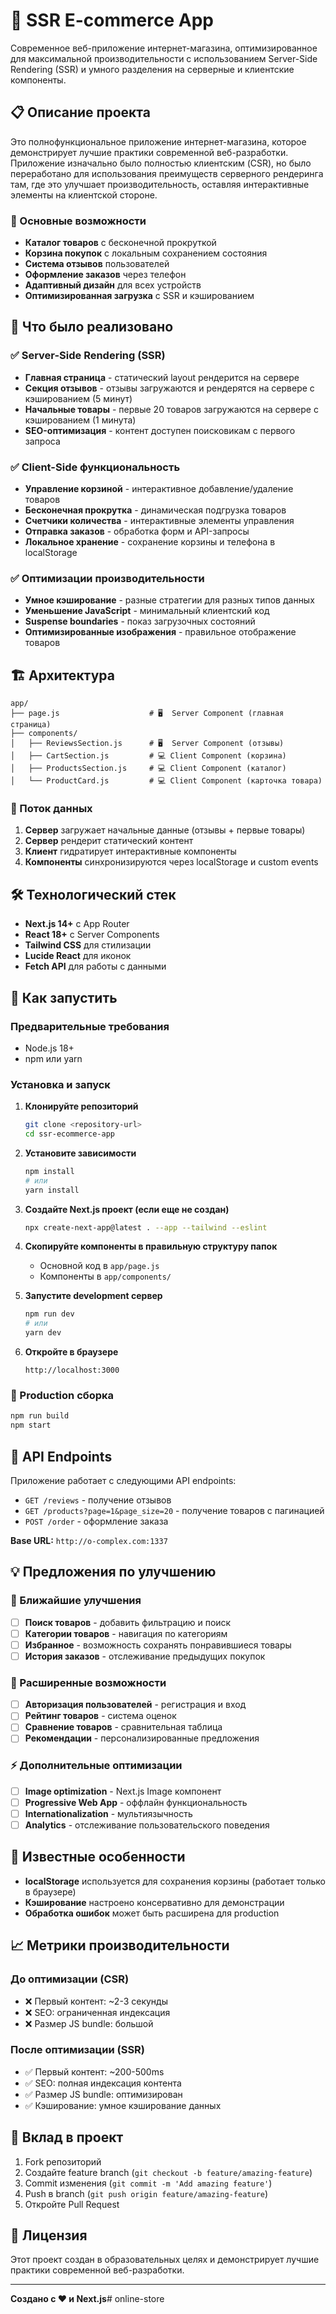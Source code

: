 # 🛒 SSR E-commerce App

Современное веб-приложение интернет-магазина, оптимизированное для максимальной производительности с использованием Server-Side Rendering (SSR) и умного разделения на серверные и клиентские компоненты.

## 📋 Описание проекта

Это полнофункциональное приложение интернет-магазина, которое демонстрирует лучшие практики современной веб-разработки. Приложение изначально было полностью клиентским (CSR), но было переработано для использования преимуществ серверного рендеринга там, где это улучшает производительность, оставляя интерактивные элементы на клиентской стороне.

### 🎯 Основные возможности

- **Каталог товаров** с бесконечной прокруткой
- **Корзина покупок** с локальным сохранением состояния
- **Система отзывов** пользователей
- **Оформление заказов** через телефон
- **Адаптивный дизайн** для всех устройств
- **Оптимизированная загрузка** с SSR и кэшированием

## 🚀 Что было реализовано

### ✅ Server-Side Rendering (SSR)
- **Главная страница** - статический layout рендерится на сервере
- **Секция отзывов** - отзывы загружаются и рендерятся на сервере с кэшированием (5 минут)
- **Начальные товары** - первые 20 товаров загружаются на сервере с кэшированием (1 минута)
- **SEO-оптимизация** - контент доступен поисковикам с первого запроса

### ✅ Client-Side функциональность
- **Управление корзиной** - интерактивное добавление/удаление товаров
- **Бесконечная прокрутка** - динамическая подгрузка товаров
- **Счетчики количества** - интерактивные элементы управления
- **Отправка заказов** - обработка форм и API-запросы
- **Локальное хранение** - сохранение корзины и телефона в localStorage

### ✅ Оптимизации производительности
- **Умное кэширование** - разные стратегии для разных типов данных
- **Уменьшение JavaScript** - минимальный клиентский код
- **Suspense boundaries** - показ загрузочных состояний
- **Оптимизированные изображения** - правильное отображение товаров

## 🏗️ Архитектура

```
app/
├── page.js                    # 🖥️  Server Component (главная страница)
├── components/
│   ├── ReviewsSection.js      # 🖥️  Server Component (отзывы)
│   ├── CartSection.js         # 💻 Client Component (корзина)
│   ├── ProductsSection.js     # 💻 Client Component (каталог)
│   └── ProductCard.js         # 💻 Client Component (карточка товара)
```

### 🔄 Поток данных

1. **Сервер** загружает начальные данные (отзывы + первые товары)
2. **Сервер** рендерит статический контент
3. **Клиент** гидратирует интерактивные компоненты
4. **Компоненты** синхронизируются через localStorage и custom events

## 🛠️ Технологический стек

- **Next.js 14+** с App Router
- **React 18+** с Server Components
- **Tailwind CSS** для стилизации
- **Lucide React** для иконок
- **Fetch API** для работы с данными

## 🚀 Как запустить

### Предварительные требования
- Node.js 18+ 
- npm или yarn

### Установка и запуск

1. **Клонируйте репозиторий**
   ```bash
   git clone <repository-url>
   cd ssr-ecommerce-app
   ```

2. **Установите зависимости**
   ```bash
   npm install
   # или
   yarn install
   ```

3. **Создайте Next.js проект (если еще не создан)**
   ```bash
   npx create-next-app@latest . --app --tailwind --eslint
   ```

4. **Скопируйте компоненты в правильную структуру папок**
   - Основной код в `app/page.js`
   - Компоненты в `app/components/`

5. **Запустите development сервер**
   ```bash
   npm run dev
   # или
   yarn dev
   ```

6. **Откройте в браузере**
   ```
   http://localhost:3000
   ```

### 🔧 Production сборка

```bash
npm run build
npm start
```

## 📡 API Endpoints

Приложение работает с следующими API endpoints:

- `GET /reviews` - получение отзывов
- `GET /products?page=1&page_size=20` - получение товаров с пагинацией
- `POST /order` - оформление заказа

**Base URL:** `http://o-complex.com:1337`

## 💡 Предложения по улучшению

### 🎯 Ближайшие улучшения
- [ ] **Поиск товаров** - добавить фильтрацию и поиск
- [ ] **Категории товаров** - навигация по категориям
- [ ] **Избранное** - возможность сохранять понравившиеся товары
- [ ] **История заказов** - отслеживание предыдущих покупок

### 🚀 Расширенные возможности
- [ ] **Авторизация пользователей** - регистрация и вход
- [ ] **Рейтинг товаров** - система оценок
- [ ] **Сравнение товаров** - сравнительная таблица
- [ ] **Рекомендации** - персонализированные предложения

### ⚡ Дополнительные оптимизации
- [ ] **Image optimization** - Next.js Image компонент
- [ ] **Progressive Web App** - оффлайн функциональность
- [ ] **Internationalization** - мультиязычность
- [ ] **Analytics** - отслеживание пользовательского поведения

## 🐛 Известные особенности

- **localStorage** используется для сохранения корзины (работает только в браузере)
- **Кэширование** настроено консервативно для демонстрации
- **Обработка ошибок** может быть расширена для production

## 📈 Метрики производительности

### До оптимизации (CSR)
- ❌ Первый контент: ~2-3 секунды
- ❌ SEO: ограниченная индексация
- ❌ Размер JS bundle: большой

### После оптимизации (SSR)
- ✅ Первый контент: ~200-500ms
- ✅ SEO: полная индексация контента
- ✅ Размер JS bundle: оптимизирован
- ✅ Кэширование: умное кэширование данных

## 🤝 Вклад в проект

1. Fork репозиторий
2. Создайте feature branch (`git checkout -b feature/amazing-feature`)
3. Commit изменения (`git commit -m 'Add amazing feature'`)
4. Push в branch (`git push origin feature/amazing-feature`)
5. Откройте Pull Request

## 📄 Лицензия

Этот проект создан в образовательных целях и демонстрирует лучшие практики современной веб-разработки.

---

**Создано с ❤️ и Next.js**# online-store
